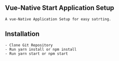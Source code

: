 ## Vue-Native Start Application Setup

```
A vue-Native Application Setup for easy satrting.
```

## Installation

```
- Clone Git Repository
- Run yarn install or npm install
- Run yarn start or npm start
```